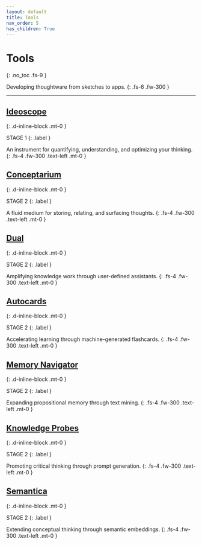 ```yaml
---
layout: default
title: Tools
nav_order: 5
has_children: True
---
```


# Tools
{: .no_toc .fs-9 }

Developing thoughtware from sketches to apps.
{: .fs-6 .fw-300 }

---

## [Ideoscope](/tools/ideoscope)
{: .d-inline-block .mt-0 }

STAGE 1
{: .label }

An instrument for quantifying, understanding, and optimizing your thinking.
{: .fs-4 .fw-300 .text-left .mt-0 }

## [Conceptarium](/tools/conceptarium)
{: .d-inline-block .mt-0 }

STAGE 2
{: .label }

A fluid medium for storing, relating, and surfacing thoughts.
{: .fs-4 .fw-300 .text-left .mt-0 }

## [Dual](/tools/dual)
{: .d-inline-block .mt-0 }

STAGE 2
{: .label }

Amplifying knowledge work through user-defined assistants.
{: .fs-4 .fw-300 .text-left .mt-0 }

## [Autocards](/tools/autocards)
{: .d-inline-block .mt-0 }

STAGE 2
{: .label }

Accelerating learning through machine-generated flashcards.
{: .fs-4 .fw-300 .text-left .mt-0 }

## [Memory Navigator](/tools/memnav)
{: .d-inline-block .mt-0 }

STAGE 2
{: .label }

Expanding propositional memory through text mining.
{: .fs-4 .fw-300 .text-left .mt-0 }

## [Knowledge Probes](/tools/k-probes)
{: .d-inline-block .mt-0 }

STAGE 2
{: .label }

Promoting critical thinking through prompt generation.
{: .fs-4 .fw-300 .text-left .mt-0 }

## [Semantica](/tools/semantica)
{: .d-inline-block .mt-0 }

STAGE 2
{: .label }

Extending conceptual thinking through semantic embeddings.
{: .fs-4 .fw-300 .text-left .mt-0 }